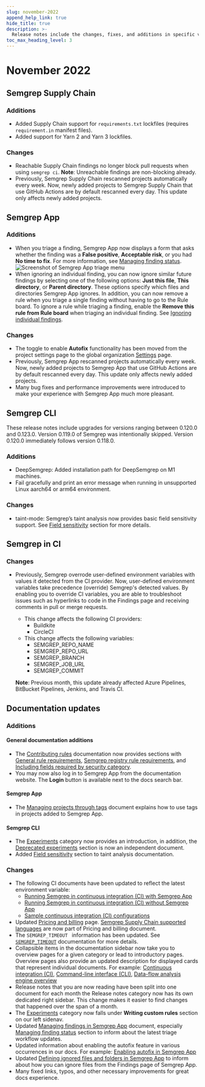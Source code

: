 ```yaml
---
slug: november-2022
append_help_link: true
hide_title: true
description: >-
  Release notes include the changes, fixes, and additions in specific versions of Semgrep.
toc_max_heading_level: 3
---
```


# November 2022

## Semgrep Supply Chain

### Additions

- Added Supply Chain support for `requirements.txt` lockfiles (requires `requirement.in` manifest files).
- Added support for Yarn 2 and Yarn 3 lockfiles.

### Changes

- Reachable Supply Chain findings no longer block pull requests when using `semgrep ci`. **Note**: Unreachable findings are non-blocking already.
- Previously, Semgrep Supply Chain rescanned projects automatically every week. Now, newly added projects to Semgrep Supply Chain that use GitHub Actions are by default rescanned every day. This update only affects newly added projects.

## Semgrep App

### Additions

- When you triage a finding, Semgrep App now displays a form that asks whether the finding was a **False positive**, **Acceptable risk**, or you had **No time to fix**. For more information, see [Managing finding status](/semgrep-app/findings/#managing-finding-status). ![Screenshot of Semgrep App triage menu](/img/app-findings-triage.png)
- When ignoring an individual finding, you can now ignore similar future findings by selecting one of the following options: **Just this file**, **This directory**, or **Parent directory**. These options specify which files and directories Semgrep App ignores. In addition, you can now remove a rule when you triage a single finding without having to go to the Rule board. To ignore a rule while triaging a finding, enable the **Remove this rule from Rule board** when triaging an individual finding. See [Ignoring individual findings](/semgrep-app/findings/#ignoring-individual-findings).

### Changes

- The toggle to enable **Autofix** functionality has been moved from the project settings page to the global organization [Settings](https://semgrep.dev/orgs/-/settings) page.
- Previously, Semgrep App rescanned projects automatically every week. Now, newly added projects to Semgrep App that use GitHub Actions are by default rescanned every day. This update only affects newly added projects.
- Many bug fixes and performance improvements were introduced to make your experience with Semgrep App much more pleasant.

## Semgrep CLI

These release notes include upgrades for versions ranging between 0.120.0 and 0.123.0. Version 0.119.0 of Semgrep was intentionally skipped. Version 0.120.0 immediately follows version 0.118.0.

### Additions

- DeepSemgrep: Added installation path for DeepSemgrep on M1 machines.
- Fail gracefully and print an error message when running in unsupported Linux aarch64 or arm64 environment.

### Changes

- taint-mode: Semgrep’s taint analysis now provides basic field sensitivity support. See [Field sensitivity](/writing-rules/data-flow/taint-mode/#field-sensitivity) section for more details. 

## Semgrep in CI

### Changes

- Previously, Semgrep overrode user-defined environment variables with values it detected from the CI provider. Now, user-defined environment variables take precedence (override) Semgrep's detected values. By enabling you to override CI variables, you are able to troubleshoot issues such as hyperlinks to code in the Findings page and receiving comments in pull or merge requests.
  - This change affects the following CI providers:
    - Buildkite
    - CircleCI
  - This change affects the following variables:
    - SEMGREP_REPO_NAME
    - SEMGREP_REPO_URL
    - SEMGREP_BRANCH
    - SEMGREP_JOB_URL
    - SEMGREP_COMMIT

  **Note**: Previous month, this update already affected Azure Pipelines, BitBucket Pipelines, Jenkins, and Travis CI.

## Documentation updates

### Additions

#### General documentation additions

- The [Contributing rules](/contributing/contributing-to-semgrep-rules-repository/) documentation now provides sections with [General rule requirements](/contributing/contributing-to-semgrep-rules-repository/#general-rule-requirements), [Semgrep registry rule requirements](/contributing/contributing-to-semgrep-rules-repository/#semgrep-registry-rule-requirements), and [Including fields required by security category](/contributing/contributing-to-semgrep-rules-repository/#including-fields-required-by-security-category).
- You may now also log in to Semgrep App from the documentation website. The **Login** button is available next to the docs search bar.

#### Semgrep App

- The [Managing projects through tags](/semgrep-app/tags/) document explains how to use tags in projects added to Semgrep App.

#### Semgrep CLI

- The [Experiments](/writing-rules/experiments/introduction/) category now provides an introduction, in addition, the [Deprecated experiments](/writing-rules/experiments/deprecated-experiments/) section is now an independent document.
- Added [Field sensitivity](/writing-rules/data-flow/taint-mode/#field-sensitivity) section to taint analysis documentation.

### Changes

- The following CI documents have been updated to reflect the latest environment variable:
  - [Running Semgrep in continuous integration (CI) with Semgrep App](/semgrep-ci/running-semgrep-ci-with-semgrep-app/)
  - [Running Semgrep in continuous integration (CI) without Semgrep App](/semgrep-ci/running-semgrep-ci-without-semgrep-app/)
  - [Sample continuous integration (CI) configurations](/semgrep-ci/sample-ci-configs/)
- Updated [Pricing and billing](/semgrep-app/pricing-and-billing/) page. [Semgrep Supply Chain supported languages](/supported-languages/#semgrep-supply-chain) are now part of Pricing and billing document.
- The `SEMGREP_TIMEOUT ` information has been updated. See [`SEMGREP_TIMEOUT`](/semgrep-ci/configuration-reference/#semgrep_timeout) documentation for more details.
- Collapsible items in the documentation sidebar now take you to overview pages for a given category or lead to introductory pages. Overview pages also provide an updated description for displayed cards that represent individual documents. For example: [Continuous integration (CI)](https://semgrep.dev/docs/category/continuous-integration-ci/), [Command-line interface (CLI)](https://semgrep.dev/docs/category/command-line-interface-cli/), [Data-flow analysis engine overview](https://semgrep.dev/docs/writing-rules/data-flow/data-flow-overview/)
- Release notes that you are now reading have been split into one document for each month the Release notes category now has its own dedicated right sidebar. This change makes it easier to find changes that happened over the span of a month.
- The [Experiments](/writing-rules/experiments/introduction/) category now falls under **Writing custom rules** section on our left sidenav.
- Updated [Managing findings in Semgrep App](/semgrep-app/findings/) document, especially [Managing finding status](/semgrep-app/findings/#managing-finding-status) section to inform about the latest triage workflow updates.
- Updated information about enabling the autofix feature in various occurrences in our docs. For example: [Enabling autofix in Semgrep App](/writing-rules/testing-rules/#enabling-autofix-in-semgrep-app)
- Updated [Defining ignored files and folders in Semgrep App](/writing-rules/testing-rules/#enabling-autofix-in-semgrep-app) to inform about how you can ignore files from the Findings page of Semgrep App.
- Many fixed links, typos, and other necessary improvements for great docs experience.
